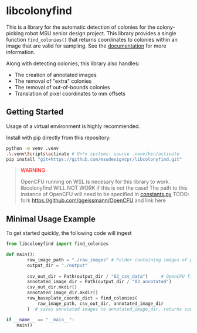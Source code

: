 # libcolonyfind

This is a library for the automatic detection of colonies for the colony-picking robot 
MSU senior design project. This library provides a single function `find_colonies()` that 
returns coordinates to colonies within an image that are valid for sampling.
See the [documentation][apidocs] for more information. 

Along with detecting colonies, this library also handles:
 - The creation of annotated images
 - The removal of "extra" colonies
 - The removal of out-of-bounds colonies
 - Translation of pixel coordinates to mm offsets

[apidocs]: https://msudesigncpr.github.io/libcolonyfind/libcolonyfind/colony_finder.html

## Getting Started

Usage of a virtual environment is highly recommended.

Install with pip directly from this repository:

```sh
python -m venv .venv
.\.venv\Scripts\activate # Un*x systems: source .venv/bin/activate
pip install "git+https://github.com/msudesigncpr/libcolonyfind.git"
```

> <font color="red">WARNING</font>
>
> OpenCFU running on WSL is necesary for this library to work.
> libcolonyfind WILL NOT WORK if this is not the case!
> The path to this instance of OpenCFU will need to be specified in
> [constants.py](src/libcolonyfind/constants.py)
TODO: fork https://github.com/qgeissmann/OpenCFU and link here

## Minimal Usage Example

To get started quickly, the following code will ingest 

```python
from libcolonyfind import find_colonies

def main():
        raw_image_path = "./raw_images" # Folder containing images of petri dishes
        output_dir = "./output"      
        
        csv_out_dir = Path(output_dir / "02_csv_data")     # OpenCFU finds colonies within images, those coords are placed here
        annotated_image_dir = Path(output_dir / "03_annotated") 
        csv_out_dir.mkdir()
        annotated_image_dir.mkdir()
        raw_baseplate_coords_dict = find_colonies(
            raw_image_path, csv_out_dir, annotated_image_dir
        )  # saves annotated images to annotated_image_dir, returns coords to colonies (api docs for coord system info)

if __name__ == "__main__":
    main()
```
